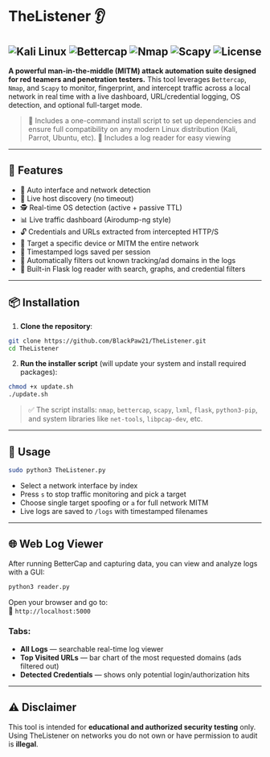 # TheListener 👂
![Kali Linux](https://img.shields.io/badge/Kali_Linux-557C94?logo=kalilinux&logoColor=white&style=for-the-badge) ![Bettercap](https://img.shields.io/badge/Bettercap-orange.svg) ![Nmap](https://img.shields.io/badge/Nmap-blue.svg) ![Scapy](https://img.shields.io/badge/Scapy-blue.svg) ![License](https://img.shields.io/badge/license-MIT-green.svg)
---
**A powerful man-in-the-middle (MITM) attack automation suite designed for red teamers and penetration testers.**
This tool leverages `Bettercap`, `Nmap`, and `Scapy` to monitor, fingerprint, and intercept traffic across a local network in real time with a live dashboard, URL/credential logging, OS detection, and optional full-target mode.

> 🔧 Includes a one-command install script to set up dependencies and ensure full compatibility on any modern Linux distribution (Kali, Parrot, Ubuntu, etc).
> 📃 Includes a log reader for easy viewing

---

## 🚀 Features

- 📡 Auto interface and network detection
- 🧭 Live host discovery (no timeout)
- 🕵️ Real-time OS detection (active + passive TTL)
- 📊 Live traffic dashboard (Airodump-ng style)
- 🔓 Credentials and URLs extracted from intercepted HTTP/S
- 🎯 Target a specific device or MITM the entire network
- 🧾 Timestamped logs saved per session
- 🧠 Automatically filters out known tracking/ad domains in the logs
- 📁 Built-in Flask log reader with search, graphs, and credential filters

---

## 📦 Installation

1. **Clone the repository**:

```bash
git clone https://github.com/BlackPaw21/TheListener.git
cd TheListener
```

2. **Run the installer script** (will update your system and install required packages):

```bash
chmod +x update.sh
./update.sh
```

> ✅ The script installs: `nmap`, `bettercap`, `scapy`, `lxml`, `flask`, `python3-pip`, and system libraries like `net-tools`, `libpcap-dev`, etc.

---

## 🧪 Usage

```bash
sudo python3 TheListener.py
```

- Select a network interface by index
- Press `s` to stop traffic monitoring and pick a target
- Choose single target spoofing or `a` for full network MITM
- Live logs are saved to `/logs` with timestamped filenames

---

## 🌐 Web Log Viewer

After running BetterCap and capturing data, you can view and analyze logs with a GUI:

```bash
python3 reader.py
```

Open your browser and go to:  
📍 `http://localhost:5000`

### Tabs:
- **All Logs** — searchable real-time log viewer  
- **Top Visited URLs** — bar chart of the most requested domains (ads filtered out)  
- **Detected Credentials** — shows only potential login/authorization hits  

---


## ⚠️ Disclaimer

This tool is intended for **educational and authorized security testing** only.  
Using TheListener on networks you do not own or have permission to audit is **illegal**.
